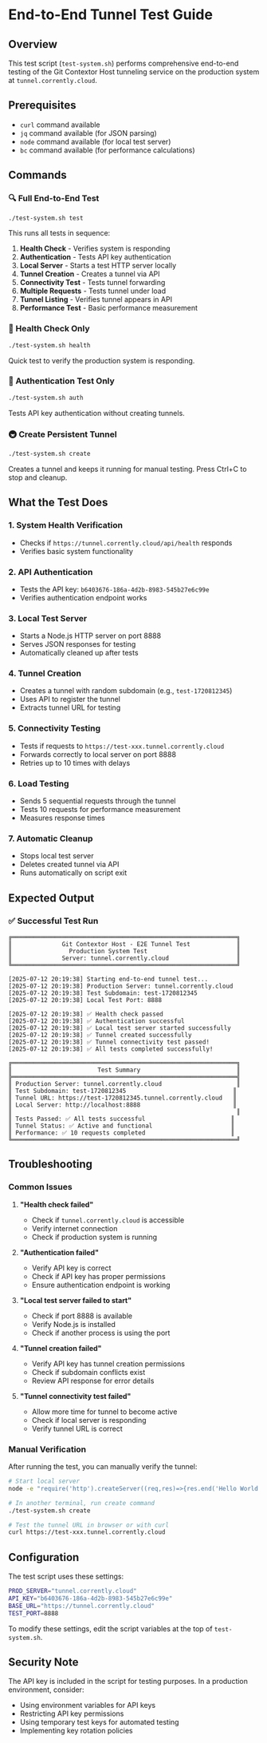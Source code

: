 # End-to-End Tunnel Test Guide

## Overview
This test script (`test-system.sh`) performs comprehensive end-to-end testing of the Git Contextor Host tunneling service on the production system at `tunnel.corrently.cloud`.

## Prerequisites
- `curl` command available
- `jq` command available (for JSON parsing)
- `node` command available (for local test server)
- `bc` command available (for performance calculations)

## Commands

### 🔍 Full End-to-End Test
```bash
./test-system.sh test
```
This runs all tests in sequence:
1. **Health Check** - Verifies system is responding
2. **Authentication** - Tests API key authentication
3. **Local Server** - Starts a test HTTP server locally
4. **Tunnel Creation** - Creates a tunnel via API
5. **Connectivity Test** - Tests tunnel forwarding
6. **Multiple Requests** - Tests tunnel under load
7. **Tunnel Listing** - Verifies tunnel appears in API
8. **Performance Test** - Basic performance measurement

### 🏥 Health Check Only
```bash
./test-system.sh health
```
Quick test to verify the production system is responding.

### 🔐 Authentication Test Only
```bash
./test-system.sh auth
```
Tests API key authentication without creating tunnels.

### 🚇 Create Persistent Tunnel
```bash
./test-system.sh create
```
Creates a tunnel and keeps it running for manual testing. Press Ctrl+C to stop and cleanup.

## What the Test Does

### 1. **System Health Verification**
- Checks if `https://tunnel.corrently.cloud/api/health` responds
- Verifies basic system functionality

### 2. **API Authentication**
- Tests the API key: `b6403676-186a-4d2b-8983-545b27e6c99e`
- Verifies authentication endpoint works

### 3. **Local Test Server**
- Starts a Node.js HTTP server on port 8888
- Serves JSON responses for testing
- Automatically cleaned up after tests

### 4. **Tunnel Creation**
- Creates a tunnel with random subdomain (e.g., `test-1720812345`)
- Uses API to register the tunnel
- Extracts tunnel URL for testing

### 5. **Connectivity Testing**
- Tests if requests to `https://test-xxx.tunnel.corrently.cloud` 
- Forwards correctly to local server on port 8888
- Retries up to 10 times with delays

### 6. **Load Testing**
- Sends 5 sequential requests through the tunnel
- Tests 10 requests for performance measurement
- Measures response times

### 7. **Automatic Cleanup**
- Stops local test server
- Deletes created tunnel via API
- Runs automatically on script exit

## Expected Output

### ✅ Successful Test Run
```
╔═══════════════════════════════════════════════════════════════╗
║              Git Contextor Host - E2E Tunnel Test             ║
║                Production System Test                         ║
║              Server: tunnel.corrently.cloud                   ║
╚═══════════════════════════════════════════════════════════════╝

[2025-07-12 20:19:38] Starting end-to-end tunnel test...
[2025-07-12 20:19:38] Production Server: tunnel.corrently.cloud
[2025-07-12 20:19:38] Test Subdomain: test-1720812345
[2025-07-12 20:19:38] Local Test Port: 8888

[2025-07-12 20:19:38] ✅ Health check passed
[2025-07-12 20:19:38] ✅ Authentication successful
[2025-07-12 20:19:38] ✅ Local test server started successfully
[2025-07-12 20:19:38] ✅ Tunnel created successfully
[2025-07-12 20:19:38] ✅ Tunnel connectivity test passed!
[2025-07-12 20:19:38] ✅ All tests completed successfully!

╔═══════════════════════════════════════════════════════════════╗
║                        Test Summary                           ║
╠═══════════════════════════════════════════════════════════════╣
║ Production Server: tunnel.corrently.cloud                     ║
║ Test Subdomain: test-1720812345                              ║
║ Tunnel URL: https://test-1720812345.tunnel.corrently.cloud   ║
║ Local Server: http://localhost:8888                          ║
║                                                               ║
║ Tests Passed: ✅ All tests successful                        ║
║ Tunnel Status: ✅ Active and functional                      ║
║ Performance: ✅ 10 requests completed                        ║
╚═══════════════════════════════════════════════════════════════╝
```

## Troubleshooting

### Common Issues

1. **"Health check failed"**
   - Check if `tunnel.corrently.cloud` is accessible
   - Verify internet connection
   - Check if production system is running

2. **"Authentication failed"**
   - Verify API key is correct
   - Check if API key has proper permissions
   - Ensure authentication endpoint is working

3. **"Local test server failed to start"**
   - Check if port 8888 is available
   - Verify Node.js is installed
   - Check if another process is using the port

4. **"Tunnel creation failed"**
   - Verify API key has tunnel creation permissions
   - Check if subdomain conflicts exist
   - Review API response for error details

5. **"Tunnel connectivity test failed"**
   - Allow more time for tunnel to become active
   - Check if local server is responding
   - Verify tunnel URL is correct

### Manual Verification

After running the test, you can manually verify the tunnel:

```bash
# Start local server
node -e "require('http').createServer((req,res)=>{res.end('Hello World!')}).listen(8888)"

# In another terminal, run create command
./test-system.sh create

# Test the tunnel URL in browser or with curl
curl https://test-xxx.tunnel.corrently.cloud
```

## Configuration

The test script uses these settings:

```bash
PROD_SERVER="tunnel.corrently.cloud"
API_KEY="b6403676-186a-4d2b-8983-545b27e6c99e"
BASE_URL="https://tunnel.corrently.cloud"
TEST_PORT=8888
```

To modify these settings, edit the script variables at the top of `test-system.sh`.

## Security Note

The API key is included in the script for testing purposes. In a production environment, consider:
- Using environment variables for API keys
- Restricting API key permissions
- Using temporary test keys for automated testing
- Implementing key rotation policies
